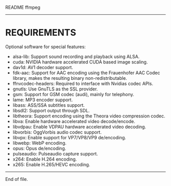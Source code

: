 README ffmpeg

---


REQUIREMENTS
============

Optional software for special features:

* alsa-lib:          Support sound recording and playback using ALSA.
* cuda:              NVIDIA hardware accelerated CUDA based image scaling.
* dav1d:             AV1 decoder support.
* fdk-aac:           Support for AAC encoding using the Frauenhofer AAC Codec
                     library, makes the resulting binary non-redistributable.
* ffnvcodec-headers: Required to interface with Nvidias codec APIs.
* gnutls:            Use GnuTLS as the SSL provider.
* gsm:               Support for GSM codec (audi), mainly for telephony.
* lame:              MP3 encoder support.
* libass:            ASS/SSA subtitles support.
* libsdl2:           Support output through SDL.
* libtheora:         Support encoding using the Theora video compression
                     codec.
* libva:             Enable hardware accelerated video decode/encode.
* libvdpau:          Enable VDPAU hardware accelerated video decoding.
* libvorbis:         OggVorbis audio codec support.
* libvpx:            Enable support for VP7/VP8/VP9 de/encoding.
* libwebp:           WebP encoding.
* opus:              Opus de/encoding.
* pulseaudio:        Pulseaudio capture support.
* x264:              Enable H.264 encoding.
* x265:              Enable H.265/HEVC encoding.


---

End of file.
